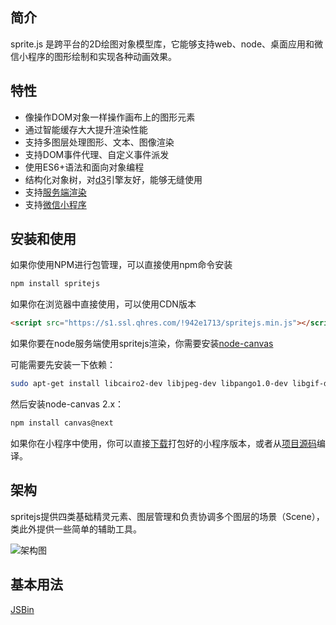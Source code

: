 <style>
#demo-quickStart {
  width: 100%;
  padding-bottom: 26%;
}
</style>

## 简介

sprite.js 是跨平台的2D绘图对象模型库，它能够支持web、node、桌面应用和微信小程序的图形绘制和实现各种动画效果。

## 特性

- 像操作DOM对象一样操作画布上的图形元素
- 通过智能缓存大大提升渲染性能
- 支持多图层处理图形、文本、图像渲染
- 支持DOM事件代理、自定义事件派发
- 使用ES6+语法和面向对象编程
- 结构化对象树，对[d3](https://github.com/d3/d3)引擎友好，能够无缝使用
- 支持[服务端渲染](#server-side-render)
- 支持[微信小程序](https://github.com/spritejs/sprite-wxapp)

## 安装和使用

如果你使用NPM进行包管理，可以直接使用npm命令安装

```bash
npm install spritejs
```

如果你在浏览器中直接使用，可以使用CDN版本

```html
<script src="https://s1.ssl.qhres.com/!942e1713/spritejs.min.js"></script>
```

如果你要在node服务端使用spritejs渲染，你需要安装[node-canvas](https://github.com/Automattic/node-canvas)

可能需要先安装一下依赖：

```bash
sudo apt-get install libcairo2-dev libjpeg-dev libpango1.0-dev libgif-dev build-essential g++
```

然后安装node-canvas 2.x：

```bash
npm install canvas@next
```

如果你在小程序中使用，你可以直接[下载](https://s5.ssl.qhres.com/!5cceaaaa/sprite-wxapp.js)打包好的小程序版本，或者从[项目源码](https://github.com/spritejs/sprite-core)编译。

## 架构

spritejs提供四类基础精灵元素、图层管理和负责协调多个图层的场景（Scene），类此外提供一些简单的辅助工具。

![架构图](/res/spritejs-design1.svg)

## 基本用法 
[JSBin](https://code.h5jun.com/sedam/edit?js,output)

<!-- demo: quickStart -->

<div id="demo-quickStart" style="position:relative"></div>


<script src="/js/instruction.js"></script>
